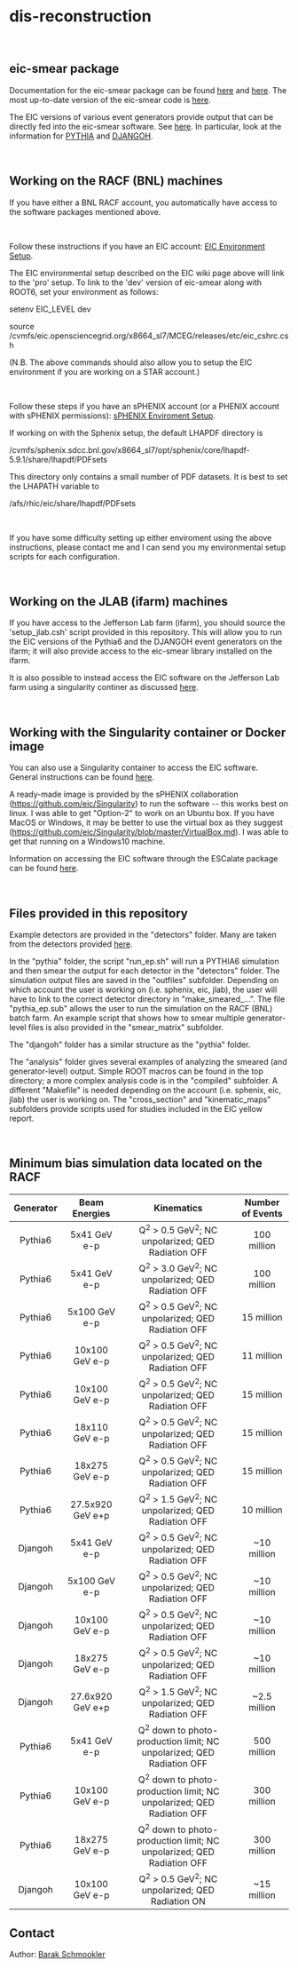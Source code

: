 # dis-reconstruction

<br/>

eic-smear package
-----------------

Documentation for the eic-smear package can be found [here](https://eic.github.io/software/eicsmear.html) and [here](https://wiki.bnl.gov/eic/index.php/Smearing). The most up-to-date version of the eic-smear code is [here](https://gitlab.com/eic/eic-smear).

The EIC versions of various event generators provide output that can be directly fed into the eic-smear software. See [here](https://wiki.bnl.gov/eic/index.php/Simulations#Event_Generators). In particular, look at the information for [PYTHIA](https://eic.github.io/software/pythia6.html) and [DJANGOH](https://eic.github.io/software/djangoh.html).

<br/>

Working on the RACF (BNL) machines
----------------------------------
If you have either a BNL RACF account, you automatically have access to the software packages mentioned above. 

<BR/>

Follow these instructions if you have an EIC account: [EIC Environment Setup](https://wiki.bnl.gov/eic/index.php/Computing).

The EIC environmental setup described on the EIC wiki page above will link to the 'pro' setup. To link to the 'dev' version of eic-smear along with ROOT6, set your environment as follows:

setenv EIC_LEVEL dev

source /cvmfs/eic.opensciencegrid.org/x8664_sl7/MCEG/releases/etc/eic_cshrc.csh

(N.B. The above commands should also allow you to setup the EIC environment if you are working on a STAR account.)

<br/>

Follow these steps if you have an sPHENIX account (or a PHENIX account with sPHENIX permissions): [sPHENIX Enviroment Setup](https://wiki.bnl.gov/sPHENIX/index.php/Setup).

If working on with the Sphenix setup, the default LHAPDF directory is

/cvmfs/sphenix.sdcc.bnl.gov/x8664_sl7/opt/sphenix/core/lhapdf-5.9.1/share/lhapdf/PDFsets

This directory only contains a small number of PDF datasets. It is best to set the LHAPATH variable to

/afs/rhic/eic/share/lhapdf/PDFsets

<br/>

If you have some difficulty setting up either enviroment using the above instructions, please contact me and I can send you my environmental setup scripts for each configuration.

<br/>

Working on the JLAB (ifarm) machines
-----------------------------------
If you have access to the Jefferson Lab farm (ifarm), you should source the 'setup_jlab.csh' script provided in this repository. This will allow you to run the EIC versions of the Pythia6 and the DJANGOH event generators on the ifarm; it will also provide access to the eic-smear library installed on the ifarm.

It is also possible to instead access the EIC software on the Jefferson Lab farm using a singularity continer as discussed [here](https://eic.github.io/software/escalate_singularity_1.html).

<br/>


Working with the Singularity container or Docker image
------------------------------------------------------
You can also use a Singularity container to access the EIC software. General instructions can be found [here](https://eic.github.io/software/eicsmear_generators_singularity.html).

A ready-made image is provided by the sPHENIX collaboration (https://github.com/eic/Singularity) to run the software -- this works best on linux. I was able to get "Option-2" to work on an Ubuntu box. If you have MacOS or Windows, it may be better to use the virtual box as they suggest (https://github.com/eic/Singularity/blob/master/VirtualBox.md). I was able to get that running on a Windows10 machine.

Information on accessing the EIC software through the ESCalate package can be found [here](https://eic.github.io/software/escalate.html).

<br/>


Files provided in this repository
---------------------------------
Example detectors are provided in the "detectors" folder. Many are taken from the detectors provided [here](https://github.com/eic/eicsmeardetectors).

In the "pythia" folder, the script "run_ep.sh" will run a PYTHIA6 simulation and then smear the output for each detector in the "detectors" folder. The simulation output files are saved in the "outfiles" subfolder. Depending on which account the user is working on (i.e. sphenix, eic, jlab), the user will have to link to the correct detector directory in "make_smeared_...". The file "pythia_ep.sub" allows the user to run the simulation on the RACF (BNL) batch farm. An example script that shows how to smear multiple generator-level files is also provided in the "smear_matrix" subfolder.

The "djangoh" folder has a similar structure as the "pythia" folder.

The "analysis" folder gives several examples of analyzing the smeared (and generator-level) output. Simple ROOT macros can be found in the top directory; a more complex analysis code is in the "compiled" subfolder. A different "Makefile" is needed depending on the account (i.e. sphenix, eic, jlab) the user is working on. The "cross_section" and "kinematic_maps" subfolders provide scripts used for studies included in the EIC yellow report.

<br/>


Minimum bias simulation data located on the RACF
------------------------------------------------
| Generator | Beam Energies     | Kinematics                                                                      | Number of Events |
|:---------:|:-----------------:|:-------------------------------------------------------------------------------:|:----------------:|
| Pythia6   | 5x41   GeV e-p    | Q<sup>2</sup> > 0.5 GeV<sup>2</sup>; NC unpolarized; QED Radiation OFF          |  100 million     |
| Pythia6   | 5x41   GeV e-p    | Q<sup>2</sup> > 3.0 GeV<sup>2</sup>; NC unpolarized; QED Radiation OFF          |  100 million     |
| Pythia6   | 5x100  GeV e-p    | Q<sup>2</sup> > 0.5 GeV<sup>2</sup>; NC unpolarized; QED Radiation OFF          |  15  million     |
| Pythia6   | 10x100 GeV e-p    | Q<sup>2</sup> > 0.5 GeV<sup>2</sup>; NC unpolarized; QED Radiation OFF          |  11  million     |
| Pythia6   | 10x100 GeV e-p    | Q<sup>2</sup> > 0.5 GeV<sup>2</sup>; NC unpolarized; QED Radiation OFF          |  15  million     |
| Pythia6   | 18x110 GeV e-p    | Q<sup>2</sup> > 0.5 GeV<sup>2</sup>; NC unpolarized; QED Radiation OFF          |  15  million     |
| Pythia6   | 18x275 GeV e-p    | Q<sup>2</sup> > 0.5 GeV<sup>2</sup>; NC unpolarized; QED Radiation OFF          |  15  million     |
| Pythia6   | 27.5x920 GeV e+p  | Q<sup>2</sup> > 1.5 GeV<sup>2</sup>; NC unpolarized; QED Radiation OFF          |  10  million     |
| Djangoh   | 5x41   GeV e-p    | Q<sup>2</sup> > 0.5 GeV<sup>2</sup>; NC unpolarized; QED Radiation OFF          |  ~10 million     |
| Djangoh   | 5x100  GeV e-p    | Q<sup>2</sup> > 0.5 GeV<sup>2</sup>; NC unpolarized; QED Radiation OFF          |  ~10 million     |
| Djangoh   | 10x100 GeV e-p    | Q<sup>2</sup> > 0.5 GeV<sup>2</sup>; NC unpolarized; QED Radiation OFF          |  ~10 million     |
| Djangoh   | 18x275 GeV e-p    | Q<sup>2</sup> > 0.5 GeV<sup>2</sup>; NC unpolarized; QED Radiation OFF          |  ~10 million     |
| Djangoh   | 27.6x920 GeV e+p  | Q<sup>2</sup> > 1.5 GeV<sup>2</sup>; NC unpolarized; QED Radiation OFF          |  ~2.5 million    |
| Pythia6   | 5x41   GeV e-p    | Q<sup>2</sup> down to photo-production limit; NC unpolarized; QED Radiation OFF |  500 million     |
| Pythia6   | 10x100 GeV e-p    | Q<sup>2</sup> down to photo-production limit; NC unpolarized; QED Radiation OFF |  300 million     |
| Pythia6   | 18x275 GeV e-p    | Q<sup>2</sup> down to photo-production limit; NC unpolarized; QED Radiation OFF |  300 million     |
| Djangoh   | 10x100 GeV e-p    | Q<sup>2</sup> > 0.5 GeV<sup>2</sup>; NC unpolarized; QED Radiation ON           |  ~15 million     |


Contact
--------
Author: [Barak Schmookler](mailto:barak.schmookler@stonybrook.edu)



